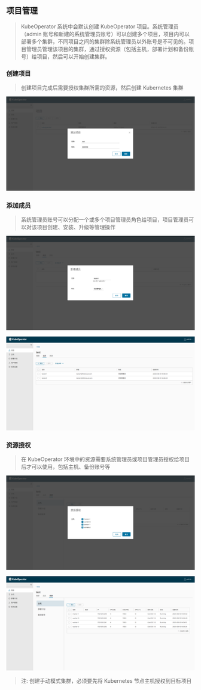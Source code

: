 ## 项目管理
> KubeOperator 系统中会默认创建 KubeOperator 项目。系统管理员（admin 账号和新建的系统管理员账号）可以创建多个项目，项目内可以部署多个集群，不同项目之间的集群除系统管理员以外账号是不可见的。项目管理员管理该项目的集群，通过授权资源（包括主机，部署计划和备份账号）给项目，然后可以开始创建集群。

### 创建项目
> 创建项目完成后需要授权集群所需的资源，然后创建 Kubernetes 集群

![project-1](../img/user_manual/project/project-1.png)

### 添加成员
> 系统管理员账号可以分配一个或多个项目管理员角色给项目，项目管理员可以对该项目创建、安装、升级等管理操作

![project-2](../img/user_manual/project/project-2.png)

![project-3](../img/user_manual/project/project-3.png)

### 资源授权
> 在 KubeOperator 环境中的资源需要系统管理员或项目管理员授权给项目后才可以使用，包括主机、备份账号等

![project-4](../img/user_manual/project/project-4.png)

![project-5](../img/user_manual/project/project-5.png)

> 注: 创建手动模式集群，必须要先将 Kubernetes 节点主机授权到目标项目
